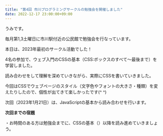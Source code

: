 ```yaml
---
title: "第4回 市川プログラミングサークルの勉強会を開催しました"
date: 2022-12-17 23:00:00+09:00
---
```


<p>うみです。 </p>
<p>毎月第1,3土曜日に市川駅付近の公民館で勉強会を行なっています。</p>
<p>本日は、2023年最初のサークル活動でした！</p>
<p>4名の参加で、ウェブ入門のCSSの基本（CSS:ボックスのすべて〜最後まで）を学習しました。</p>
<p>読み合わせをして理解を深めていきながら、実際にCSSを書いていきました。</p>
<p>今回はCSSでウェブページのスタイル（文字色やフォントの大きさ・種類）を変えたりしたので、個性が出てきて楽しかったです(^ ^)</p>
<p>次回（2023年1月21日）は、JavaScriptの基本から読み合わせを行います。</p>

<p><strong>次回までの宿題</strong></p>
<p>・お時間のある方は勉強会までに、CSSの基本（）以降を読み進めていきましょう。</p>

